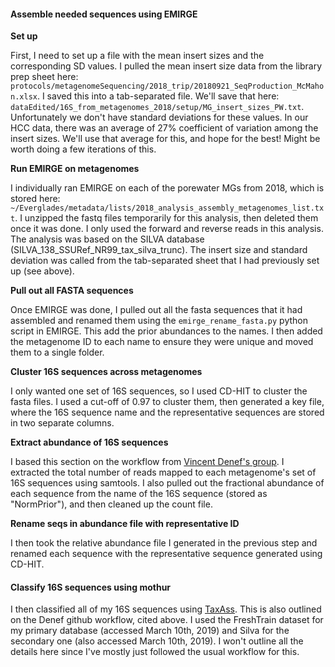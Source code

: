 
#### Assemble needed sequences using EMIRGE


**Set up**

First, I need to set up a file with the mean insert sizes and the corresponding SD values.
I pulled the mean insert size data from the library prep sheet here: `protocols/metagenomeSequencing/2018_trip/20180921_SeqProduction_McMahon.xlsx`.
I saved this into a tab-separated file.
We'll save that here: `dataEdited/16S_from_metagenomes_2018/setup/MG_insert_sizes_PW.txt`.
Unfortunately we don't have standard deviations for these values.
In our HCC data, there was an average of 27% coefficient of variation among the insert sizes.
We'll use that average for this, and hope for the best!
Might be worth doing a few iterations of this.


**Run EMIRGE on metagenomes**

I individually ran EMIRGE on each of the porewater MGs from 2018, which is stored here: `~/Everglades/metadata/lists/2018_analysis_assembly_metagenomes_list.txt`.
I unzipped the fastq files temporarily for this analysis, then deleted them once it was done.
I only used the forward and reverse reads in this analysis.
The analysis was based on the SILVA database (SILVA_138_SSURef_NR99_tax_silva_trunc).
The insert size and standard deviation was called from the tab-separated sheet that I had previously set up (see above).





**Pull out all FASTA sequences**

Once EMIRGE was done, I pulled out all the fasta sequences that it had assembled and renamed them using the `emirge_rename_fasta.py` python script in EMIRGE.
This add the prior abundances to the names.
I then added the metagenome ID to each name to ensure they were unique and moved them to a single folder.


**Cluster 16S sequences across metagenomes**

I only wanted one set of 16S sequences, so I used CD-HIT to cluster the fasta files.
I used a cut-off of 0.97 to cluster them, then generated a key file, where the 16S sequence name and the representative sequences are stored in two separate columns.


**Extract abundance of 16S sequences**

I based this section on the workflow from [Vincent Denef's group](https://github.com/DenefLab/EMIRGE).
I extracted the total number of reads mapped to each metagenome's set of 16S sequences using samtools.
I also pulled out the fractional abundance of each sequence from the name of the 16S sequence (stored as "NormPrior"), and then cleaned up the count file.


**Rename seqs in abundance file with representative ID**

I then took the relative abundance file I generated in the previous step and renamed each sequence with the representative sequence generated using CD-HIT.


#### Classify 16S sequences using mothur

I then classified all of my 16S sequences using [TaxAss](https://github.com/McMahonLab/TaxAss).
This is also outlined on the Denef github workflow, cited above.
I used the FreshTrain dataset for my primary database (accessed March 10th, 2019) and Silva for the secondary one (also accessed March 10th, 2019).
I won't outline all the details here since I've mostly just followed the usual workflow for this.
